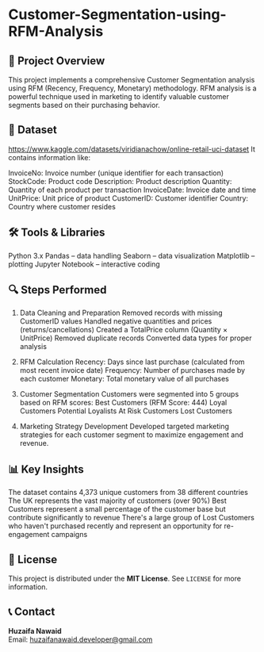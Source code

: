 # Customer-Segmentation-using-RFM-Analysis
## 📌 Project Overview
This project implements a comprehensive Customer Segmentation analysis using RFM (Recency, Frequency, Monetary) methodology. RFM analysis is a powerful technique used in marketing to identify valuable customer segments based on their purchasing behavior.

## 📂 Dataset
https://www.kaggle.com/datasets/viridianachow/online-retail-uci-dataset
It contains information like:

InvoiceNo: Invoice number (unique identifier for each transaction)
StockCode: Product code
Description: Product description
Quantity: Quantity of each product per transaction
InvoiceDate: Invoice date and time
UnitPrice: Unit price of product
CustomerID: Customer identifier
Country: Country where customer resides

## 🛠️ Tools & Libraries
Python 3.x
Pandas – data handling
Seaborn – data visualization
Matplotlib – plotting
Jupyter Notebook – interactive coding

## 🔍 Steps Performed
1. Data Cleaning and Preparation
Removed records with missing CustomerID values
Handled negative quantities and prices (returns/cancellations)
Created a TotalPrice column (Quantity × UnitPrice)
Removed duplicate records
Converted data types for proper analysis

2. RFM Calculation
Recency: Days since last purchase (calculated from most recent invoice date)
Frequency: Number of purchases made by each customer
Monetary: Total monetary value of all purchases

3. Customer Segmentation
Customers were segmented into 5 groups based on RFM scores:
Best Customers (RFM Score: 444)
Loyal Customers
Potential Loyalists
At Risk Customers
Lost Customers

4. Marketing Strategy Development
Developed targeted marketing strategies for each customer segment to maximize engagement and revenue.

## 📊 Key Insights
The dataset contains 4,373 unique customers from 38 different countries
The UK represents the vast majority of customers (over 90%)
Best Customers represent a small percentage of the customer base but contribute significantly to revenue
There's a large group of Lost Customers who haven't purchased recently and represent an opportunity for re-engagement campaigns

## 📜 License
This project is distributed under the **MIT License**. See `LICENSE` for more information.

## 📞 Contact
**Huzaifa Nawaid**  
Email: huzaifanawaid.developer@gmail.com 
